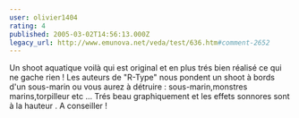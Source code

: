 ```yaml
---
user: olivier1404
rating: 4
published: 2005-03-02T14:56:13.000Z
legacy_url: http://www.emunova.net/veda/test/636.htm#comment-2652
---
```

Un shoot aquatique voilà qui est original et en plus trés bien réalisé ce qui ne gache rien !
Les auteurs de "R-Type" nous pondent un shoot à bords d'un sous-marin ou vous aurez à détruire : sous-marin,monstres marins,torpilleur etc ...
Trés beau graphiquement et les effets sonnores sont à la hauteur .
A conseiller !